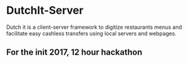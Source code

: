 # DutchIt-Server
Dutch it is a client-server framework to digitize restaurants menus and facilitate easy cashless transfers using local servers and webpages.

## For the init 2017, 12 hour hackathon
